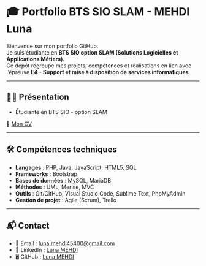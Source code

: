# 🎓 Portfolio BTS SIO SLAM - MEHDI Luna

Bienvenue sur mon portfolio GitHub.  
Je suis étudiante en **BTS SIO option SLAM (Solutions Logicielles et Applications Métiers)**.  
Ce dépôt regroupe mes projets, compétences et réalisations en lien avec l’épreuve **E4 - Support et mise à disposition de services informatiques**.

---

## 👩‍💻 Présentation
- Étudiante en BTS SIO - option SLAM  

📄 [Mon CV](https://www.canva.com/design/DAGVtNDeO54/qS8fqGs13rvw_b_kVCwMrg/view?utm_content=DAGVtNDeO54&utm_campaign=designshare&utm_medium=link2&utm_source=uniquelinks&utlId=h608f09ffd5)

---

## 🛠️ Compétences techniques
- **Langages** : PHP, Java, JavaScript, HTML5, SQL  
- **Frameworks** : Bootstrap  
- **Bases de données** : MySQL, MariaDB 
- **Méthodes** : UML, Merise, MVC  
- **Outils** : Git/GitHub, Visual Studio Code, Sublime Text, PhpMyAdmin  
- **Gestion de projet** : Agile (Scrum), Trello  

---

## 📬 Contact
- 📧 Email : luna.mehdi45400@gmail.com  
- 💼 LinkedIn : [Luna MEHDI](https://www.linkedin.com/in/luna-mehdi)  
- 🖥️ GitHub : [Luna MEHDI](https://github.com/luluslam)

